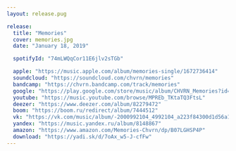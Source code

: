 ```yaml
---
layout: release.pug

release:
  title: "Memories"
  cover: memories.jpg
  date: "January 18, 2019"

  spotifyId: "74mLWQqCor11E6jlv2sTGb"

  apple: "https://music.apple.com/album/memories-single/1672736414"
  soundcloud: "https://soundcloud.com/chvrn/memories"
  bandcamp: "https://chvrn.bandcamp.com/track/memories"
  google: "https://play.google.com/store/music/album/CHVRN_Memories?id=Bxnsrcaxw3rtzfteakmbai5u56m"
  youtube: "https://music.youtube.com/browse/MPREb_TKtaTQ3FtsL"
  deezer: "https://www.deezer.com/album/82279472"
  boom: "https://boom.ru/redirect/album/7444512"
  vk: "https://vk.com/music/album/-2000992104_4992104_a223f84300d1d56a11"
  yandex: "https://music.yandex.ru/album/8148867"
  amazon: "https://www.amazon.com/Memories-Chvrn/dp/B07LGHSP4P"
  download: "https://yadi.sk/d/7oAx_w5-J-cfFw"
---
```

